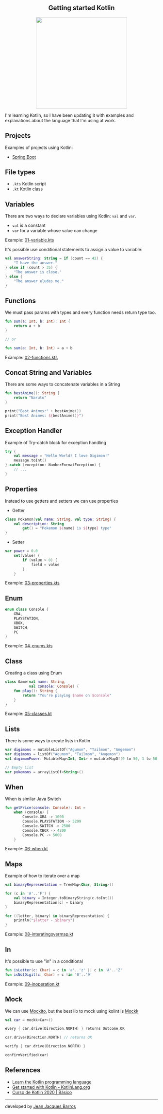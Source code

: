 <center>
    <h2 align="center">Getting started Kotlin</h2>
    <img src="https://kotlinlang.org/docs/images/kotlin-logo.png" width="300px"/>
</center>

I'm learning Kotlin, so I have been updating it with examples and explanations about the language that I'm using at
work.

## Projects

Examples of projects using Kotlin:

- [Spring Boot](./projects/spring-boot)

## File types

- ``.kts`` Kotlin script
- ``.kt`` Kotlin class

## Variables

There are two ways to declare variables using Kotlin: ```val``` and ``var``.

- ``val`` is a constant
- ``var`` for a variable whose value can change

Example: [01-variable.kts](./examples/01-variables.kts)

It's possible use conditional statements to assign a value to variable:

``` kotlin
val answerString: String = if (count == 42) {
    "I have the answer."
} else if (count > 35) {
    "The answer is close."
} else {
    "The answer eludes me."
}
```

## Functions

We must pass params with types and every function needs return type too.

``` kotlin
fun sum(a: Int, b: Int): Int {
    return a + b
}

// or

fun sum(a: Int, b: Int) = a + b
```

Example: [02-functions.kts](./examples/02-functions.kts)

## Concat String and Variables

There are some ways to concatenate variables in a String

``` kotlin
fun bestAnime(): String {
    return "Naruto"
}

print("Best Animes:" + bestAnime())
print("Best Animes: ${bestAnime()}")
```

## Exception Handler

Example of Try-catch block for exception handling

``` kotlin
try {
    val message = "Hello World! I love Digimon!"
    message.toInt()
} catch (exception: NumberFormatException) {
    // ...
}
```

## Properties

Instead to use getters and setters we can use properties

- Getter

``` kotlin
class Pokemon(val name: String, val type: String) {
    val description: String
        get() = "Pokemon ${name} is ${type} type"
}
```

- Setter

``` kotlin
var power = 0.0
    set(value) {
        if (value > 0) {
            field = value
        }
    }
```

Example: [03-properties.kts](./examples/03-properties.kts)

## Enum

``` kotlin
enum class Console {
    GBA,
    PLAYSTATION,
    XBOX,
    SWITCH,
    PC
}
```

Example: [04-enums.kts](./examples/04-enums.kts)

## Class

Creating a class using Enum

``` kotlin
class Game(val name: String,
           val console: Console) {
    fun play(): String {
        return "You're playing $name on $console"
    }
}
```

Example: [05-classes.kt](./examples/05-classes.kt)

## Lists

There is some ways to create lists in Kotlin

````kotlin
var digimons = mutableListOf("Agumon", "Tailmon", "Angemon")
var digimons = listOf("Agumon", "Tailmon", "Angemon")
val digimonPower: MutableMap<Int, Int> = mutableMapOf(0 to 50, 1 to 50, 2 to 100)

// Empty List
var pokemons = arrayListOf<String>()
````

## When

When is similar Java Switch

``` kotlin
fun getPrice(console: Console): Int =
    when (console) {
        Console.GBA -> 1000
        Console.PLAYSTATION -> 5299
        Console.SWITCH -> 2500
        Console.XBOX -> 4200
        Console.PC -> 5000
    }
```

Example: [06-when.kt](./examples/06-when.kt)

## Maps

Example of how to iterate over a map

``` kotlin
val binaryRepresentation = TreeMap<Char, String>()

for (c in 'A'..'F') {
    val binary = Integer.toBinaryString(c.toInt())
    binaryRepresentation[c] = binary
}

for ((letter, binary) in binaryRepresentation) {
    println("$letter - $binary")
}
```

Example: [08-interatingovermap.kt](./examples/08-interatingovermap.kt)

## In

It's possible to use "in" in a conditional

``` kotlin
fun isLetter(c: Char) = c in 'a'..'z' || c in 'A'..'Z'
fun isNotDigit(c: Char) = c !in '0'..'9'
```

Example: [09-inoperation.kt](./examples/09-inoperation.kt)

## Mock

We can use [Mockito](https://github.com/mockito/mockito), but the best lib to mock using kolint is [Mockk](https://github.com/mockk/mockk)

``` kotlin
val car = mockk<Car>()

every { car.drive(Direction.NORTH) } returns Outcome.OK

car.drive(Direction.NORTH) // returns OK

verify { car.drive(Direction.NORTH) }

confirmVerified(car)
```

## References

- [Learn the Kotlin programming language](https://developer.android.com/kotlin/learn?gclsrc=aw.ds&gclid=CjwKCAjw9e6SBhB2EiwA5myr9tk-mZhoAytl5-3nJeQ0lgYnyIGcs5GFh9-aN1tDvkwvcrFEAJZdLhoC0lAQAvD_BwE)
- [Get started with Kotlin - KotlinLang.org](https://kotlinlang.org/docs/getting-started.html)
- [Curso de Kotlin 2020 | Básico](https://www.youtube.com/playlist?list=PLPs3nlHFeKTr-aDDvUxU971rPSVTyQ6Bn)

---
developed by [Jean Jacques Barros](https://github.com/jjeanjacques10)
